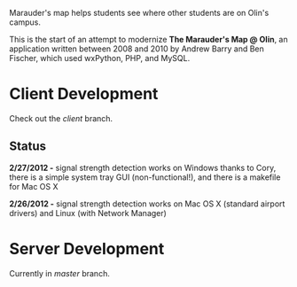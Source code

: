 Marauder's map helps students see where other students are on Olin's campus.

This is the start of an attempt to modernize __The Marauder's Map @ Olin__, an application written between 2008 and 2010 by Andrew Barry and Ben Fischer, which used wxPython, PHP, and MySQL.


Client Development
===================
Check out the _client_ branch.

Status
------
__2/27/2012 -__ signal strength detection works on Windows thanks to Cory, there is a simple system tray GUI (non-functional!), and there is a makefile for Mac OS X

__2/26/2012 -__ signal strength detection works on Mac OS X (standard airport drivers) and Linux (with Network Manager)


Server Development
===================
Currently in _master_ branch.



